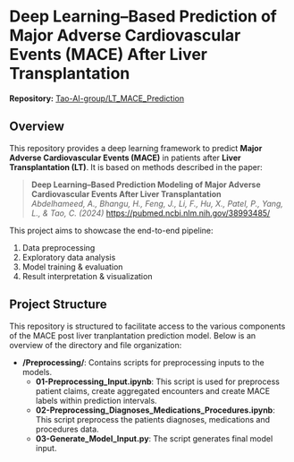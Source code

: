 # Deep Learning–Based Prediction of Major Adverse Cardiovascular Events (MACE) After Liver Transplantation

**Repository:** [Tao-AI-group/LT_MACE_Prediction](https://github.com/Tao-AI-group/LT_MACE_Prediction)

## Overview

This repository provides a deep learning framework to predict **Major Adverse Cardiovascular Events (MACE)** in patients after **Liver Transplantation (LT)**. It is based on methods described in the paper:

> **Deep Learning–Based Prediction Modeling of Major Adverse Cardiovascular Events After Liver Transplantation**  
> *Abdelhameed, A., Bhangu, H., Feng, J., Li, F., Hu, X., Patel, P., Yang, L., & Tao, C. (2024)*
> https://pubmed.ncbi.nlm.nih.gov/38993485/

This project aims to showcase the end-to-end pipeline:
1. Data preprocessing  
2. Exploratory data analysis  
3. Model training & evaluation  
4. Result interpretation & visualization


## Project Structure

This repository is structured to facilitate access to the various components of the MACE post liver tranplantation prediction model. Below is an overview of the directory and file organization:
- **/Preprocessing/**: Contains scripts for preprocessing inputs to the models.
  - **01-Preprocessing_Input.ipynb**: This script is used for preprocess patient claims, create aggregated encounters and create MACE labels within prediction intervals.
  - **02-Preprocessing_Diagnoses_Medications_Procedures.ipynb**: This script preprocess the patients diagnoses, medications and procedures data.
  - **03-Generate_Model_Input.py**: The script generates final model input.
